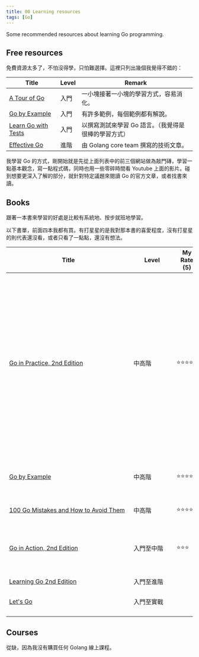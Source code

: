 ```yaml
---
title: 00 Learning resources
tags: [Go]
---
```


Some recommended resources about learning Go programming.

## Free resources

免費資源太多了，不怕沒得學，只怕難選擇。這裡只列出幾個我覺得不錯的：

| Title                                                              | Level | Remark                                 |
| ------------------------------------------------------------------ | ----- | -------------------------------------- |
| [A Tour of Go](https://go.dev/tour/)                               | 入門  | 一小塊接著一小塊的學習方式，容易消化。 |
| [Go by Example](https://gobyexample.com/)                          | 入門  | 有許多範例，每個範例都有解說。         |
| [Learn Go with Tests](https://quii.gitbook.io/learn-go-with-tests) | 入門  | 以撰寫測試來學習 Go 語言。（我覺得是很棒的學習方式） |
| [Effective Go](https://go.dev/doc/effective_go)                    | 進階  | 由 Golang core team 撰寫的技術文章。 |

我學習 Go 的方式，剛開始就是先從上面列表中的前三個網站做為敲門磚，學習一點基本觀念，寫一點程式碼，同時也用一些零碎時間看 Youtube 上面的影片。碰到想要更深入了解的部分，就針對特定議題來閱讀 Go 的官方文章，或者找書來讀。

## Books

跟著一本書來學習的好處是比較有系統地、按步就班地學習。

以下書單，前面四本我都有買。有打星星的是我對那本書的喜愛程度，沒有打星星的則代表還沒看，或者只看了一點點，還沒有想法。

| Title <div style="width: 320px;"></div>| Level<div style="width: 100px;"></div> | My Rate (5) | Description |
|-----------------------|------------------------|---------|------------------------------------|
| [Go in Practice, 2nd Edition](https://www.manning.com/books/go-in-practice-second-edition) | 中高階 | ⭐⭐⭐⭐⭐ | 著重實戰所需的知識與技術，不會詳細介紹基礎語法，例如變數如何宣告與賦值、如何寫迴圈等等，但重要的語言特性都有涵蓋，像是介面、泛型、concurrency、錯誤處理等等。後面幾章還介紹了單元測試、Web API、雲端應用程式設計等議題。|
| [Go by Example](https://www.manning.com/books/go-by-example) | 中高階 | ⭐⭐⭐⭐⭐ | 適合 Go 語言的初學者，但必須具備其他程式語言的開發經驗。 |
| [100 Go Mistakes and How to Avoid Them](https://100go.co/book/) | 中高階 | ⭐⭐⭐⭐⭐ | Go 專業開發人員必讀。 |
| [Go in Action, 2nd Edition](https://www.manning.com/books/go-in-action-second-edition) | 入門至中階 | ⭐⭐⭐ | 介紹語法和語言特性，最後一章介紹單元測試。未包含 web 程式設計相關議題。|
| [Learning Go 2nd Edition](https://www.amazon.com/Learning-Go-Jon-Bodner-ebook/dp/B0CS5DY1VN) | 入門至進階 |  |
| [Let's Go](https://lets-go.alexedwards.net/) | 入門至實戰 |  | 從 Hello World 到開發 Web 應用程式。 |

## Courses

從缺，因為我沒有購買任何 Golang 線上課程。

